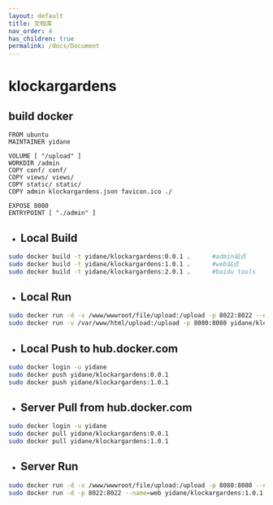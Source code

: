 ```yaml
---
layout: default
title: 文档库
nav_order: 4
has_children: true
permalink: /docs/Document
---
```


# klockargardens

## build docker

``` docker
FROM ubuntu
MAINTAINER yidane

VOLUME [ "/upload" ]
WORKDIR /admin
COPY conf/ conf/
COPY views/ views/
COPY static/ static/
COPY admin klockargardens.json favicon.ico ./

EXPOSE 8080
ENTRYPOINT [ "./admin" ]
```

* ## Local Build

``` bash
sudo docker build -t yidane/klockargardens:0.0.1 .      #admin站点
sudo docker build -t yidane/klockargardens:1.0.1 .      #web站点
sudo docker build -t yidane/klockargardens:2.0.1 .      #baidu tools
```

* ## Local Run

``` bash
sudo docker run -d -v /www/wwwroot/file/upload:/upload -p 8022:8022 --name=web yidane/klockargardens:1.0.1
sudo docker run -v /var/www/html/upload:/upload -p 8080:8080 yidane/klockargardens:0.0.2 --name=admin
```

* ## Local Push to hub.docker.com

``` bash
sudo docker login -u yidane
sudo docker push yidane/klockargardens:0.0.1
sudo docker push yidane/klockargardens:1.0.1
```

* ## Server Pull from hub.docker.com

``` bash
sudo docker login -u yidane
sudo docker pull yidane/klockargardens:0.0.1
sudo docker pull yidane/klockargardens:1.0.1
```

* ## Server Run

``` bash
sudo docker run -d -v /www/wwwroot/file/upload:/upload -p 8080:8080 --name=admin yidane/klockargardens:0.0.2
sudo docker run -d -p 8022:8022 --name=web yidane/klockargardens:1.0.1
```